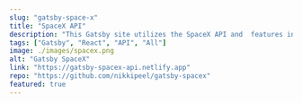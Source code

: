 ```yaml
---
slug: "gatsby-space-x"
title: "SpaceX API"
description: "This Gatsby site utilizes the SpaceX API and  features information about SpaceX, rockets, and launches. Watch the most recent SpaceX launch or find out how long until the next launch by watching the countdown. There is a detailed page available for each launch."
tags: ["Gatsby", "React", "API", "All"]
image: ./images/spacex.png
alt: "Gatsby SpaceX"
link: "https://gatsby-spacex-api.netlify.app"
repo: "https://github.com/nikkipeel/gatsby-spacex"
featured: true
---
```

